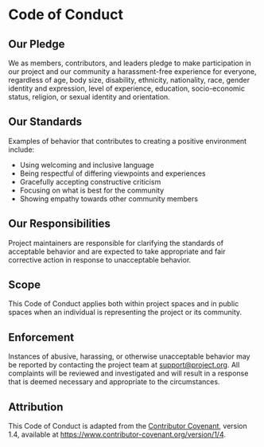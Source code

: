 # Code of Conduct

## Our Pledge
We as members, contributors, and leaders pledge to make participation in our project and our community a harassment-free experience for everyone, regardless of age, body size, disability, ethnicity, nationality, race, gender identity and expression, level of experience, education, socio-economic status, religion, or sexual identity and orientation.

## Our Standards
Examples of behavior that contributes to creating a positive environment include:
- Using welcoming and inclusive language
- Being respectful of differing viewpoints and experiences
- Gracefully accepting constructive criticism
- Focusing on what is best for the community
- Showing empathy towards other community members

## Our Responsibilities
Project maintainers are responsible for clarifying the standards of acceptable behavior and are expected to take appropriate and fair corrective action in response to unacceptable behavior.

## Scope
This Code of Conduct applies both within project spaces and in public spaces when an individual is representing the project or its community.

## Enforcement
Instances of abusive, harassing, or otherwise unacceptable behavior may be reported by contacting the project team at support@project.org. All complaints will be reviewed and investigated and will result in a response that is deemed necessary and appropriate to the circumstances.

## Attribution
This Code of Conduct is adapted from the [Contributor Covenant](https://www.contributor-covenant.org), version 1.4, available at https://www.contributor-covenant.org/version/1/4.